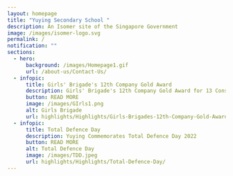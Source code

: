 ```yaml
---
layout: homepage
title: "Yuying Secondary School "
description: An Isomer site of the Singapore Government
image: /images/isomer-logo.svg
permalink: /
notification: ""
sections:
  - hero:
      background: /images/Homepage1.gif
      url: /about-us/Contact-Us/
  - infopic:
      title: Girls' Brigade's 12th Company Gold Award
      description: Girls' Brigade's 12th Company Gold Award for 13 Consecutive Years
      button: READ MORE
      image: /images/GIrls1.png
      alt: Girls Brigade
      url: highlights/Highlights/Girls-Brigades-12th-Company-Gold-Award/
  - infopic:
      title: Total Defence Day
      description: Yuying Commemorates Total Defence Day 2022
      button: READ MORE
      alt: Total Defence Day
      image: /images/TDD.jpeg
      url: highlights/Highlights/Total-Defence-Day/
---
```

